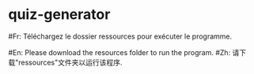 # quiz-generator
#Fr:
    Téléchargez le dossier ressources pour exécuter le programme.
    
#En:
    Please download the resources folder to run the program.
#Zh:
    请下载"ressources"文件夹以运行该程序.
